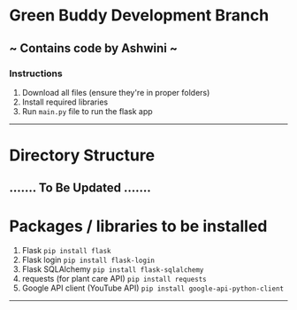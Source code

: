 # Green Buddy Development Branch 
## ~ Contains code by Ashwini ~
### Instructions
1. Download all files (ensure they're in proper folders)
2. Install required libraries
3. Run `main.py` file to run the flask app

----------------------------------------------------------------------------------------------

# Directory Structure

....... To Be Updated ....... 
----------------------------------------------------------------------------------------------

# Packages / libraries to be installed
1. Flask 
`pip install flask`
2. Flask login
`pip install flask-login`
3. Flask SQLAlchemy
`pip install flask-sqlalchemy`
4. requests (for plant care API)
`pip install requests`
5. Google API client (YouTube API)
`pip install google-api-python-client`
----------------------------------------------------------------------------------------------
